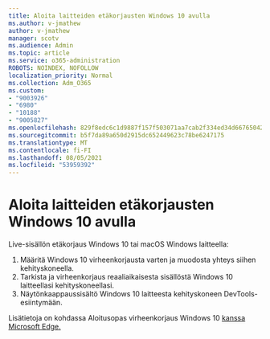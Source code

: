 ```yaml
---
title: Aloita laitteiden etäkorjausten Windows 10 avulla
ms.author: v-jmathew
author: v-jmathew
manager: scotv
ms.audience: Admin
ms.topic: article
ms.service: o365-administration
ROBOTS: NOINDEX, NOFOLLOW
localization_priority: Normal
ms.collection: Adm_O365
ms.custom:
- "9003926"
- "6980"
- "10188"
- "9005827"
ms.openlocfilehash: 829f8edc6c1d9887f157f503071aa7cab2f334ed34d66765042a42a4d7d97113
ms.sourcegitcommit: b5f7da89a650d2915dc652449623c78be6247175
ms.translationtype: MT
ms.contentlocale: fi-FI
ms.lasthandoff: 08/05/2021
ms.locfileid: "53959392"
---
```

# <a name="get-started-with-remotely-debugging-windows-10-devices"></a>Aloita laitteiden etäkorjausten Windows 10 avulla

Live-sisällön etäkorjaus Windows 10 tai macOS Windows laitteella:

1. Määritä Windows 10 virheenkorjausta varten ja muodosta yhteys siihen kehityskoneella.
2. Tarkista ja virheenkorjaus reaaliaikaisesta sisällöstä Windows 10 laitteellasi kehityskoneellasi.
3. Näytönkaappaussisältö Windows 10 laitteesta kehityskoneen DevTools-esiintymään.

Lisätietoja on kohdassa Aloitusopas virheenkorjaus Windows 10 [kanssa Microsoft Edge.](https://go.microsoft.com/fwlink/?linkid=2142172)
